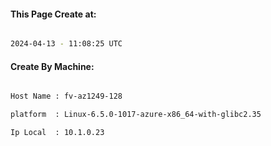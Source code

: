 
   
#### This Page Create at:

```bash

2024-04-13 - 11:08:25 UTC

```

#### Create By Machine:

```bash

Host Name : fv-az1249-128

platform  : Linux-6.5.0-1017-azure-x86_64-with-glibc2.35

Ip Local  : 10.1.0.23

```

